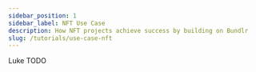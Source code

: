 ```yaml
---
sidebar_position: 1
sidebar_label: NFT Use Case
description: How NFT projects achieve success by building on Bundlr
slug: /tutorials/use-case-nft
---
```


Luke TODO
